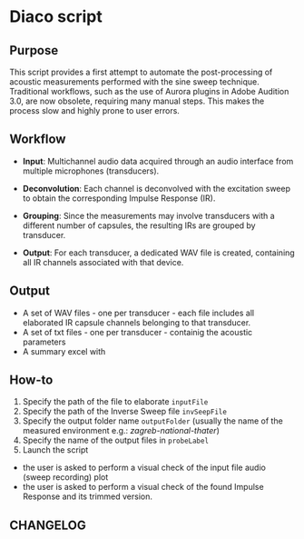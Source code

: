 # Diaco script

## Purpose

This script provides a first attempt to automate the post-processing of acoustic measurements performed with the sine sweep technique.
Traditional workflows, such as the use of Aurora plugins in Adobe Audition 3.0, are now obsolete, requiring many manual steps. This makes the process slow and highly prone to user errors.

## Workflow

- **Input**: Multichannel audio data acquired through an audio interface from multiple microphones (transducers).

- **Deconvolution**: Each channel is deconvolved with the excitation sweep to obtain the corresponding Impulse Response (IR).

- **Grouping**: Since the measurements may involve transducers with a different number of capsules, the resulting IRs are grouped by transducer.

- **Output**: For each transducer, a dedicated WAV file is created, containing all IR channels associated with that device.

## Output

- A set of WAV files - one per transducer - each file includes all elaborated IR capsule channels belonging to that transducer.
- A set of txt files - one per transducer -  containig the acoustic parameters 
- A summary excel with 

## How-to

1. Specify the path of the file to elaborate `inputFile` 
2. Specify the path of the Inverse Sweep file `invSeepFile`
3. Specify the output folder name `outputFolder` (usually the name of the measured environment e.g.: *zagreb-national-thater*)
4. Specify the name of the output files in `probeLabel` 
5. Launch the script

-  the user is asked to perform a visual check of the input file audio (sweep recording) plot 
- the user is asked to perform a visual check of the found Impulse Response and its trimmed version. 

## CHANGELOG

